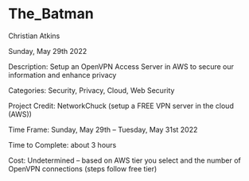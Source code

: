 # The_Batman

Christian Atkins

Sunday, May 29th 2022

Description: Setup an OpenVPN Access Server in AWS to secure our information and enhance privacy

Categories: Security, Privacy, Cloud, Web Security

Project Credit: NetworkChuck (setup a FREE VPN server in the cloud (AWS))

Time Frame: Sunday, May 29th – Tuesday, May 31st 2022 

Time to Complete: about 3 hours 

Cost: Undetermined – based on AWS tier you select and the number of OpenVPN connections (steps follow free tier) 
